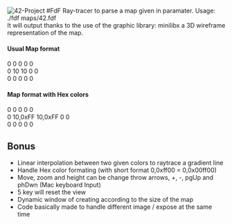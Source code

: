 ![42-Project](https://dl.dropboxusercontent.com/u/59532932/48-cole204220logo.png)
#FdF 
Ray-tracer to parse a map given in paramater. Usage: ./fdf maps/42.fdf<br>
It will output thanks to the use of the graphic library: minilibx a 3D wireframe representation of the map.

#### Usual Map format
0 0  0  0 0<br>
0 10 10 0 0<br>
0 0  0  0 0<br>
#### Map format with Hex colors
0 0  0  0 0<br>
0 10,0xFF 10,0xFF 0 0<br>
0 0  0  0 0<br>



## Bonus
* Linear interpolation between two given colors to raytrace a gradient line
* Handle Hex color formating (with short format 0,0xff00 = 0,0x00ff00)
* Move, zoom and height can be change throw arrows, +, -, pgUp and phDwn (Mac keyboard Input)
* 5 key will reset the view
* Dynamic window of creating according to the size of the map
* Code basically made to handle different image / expose at the same time
